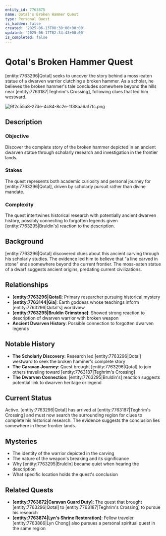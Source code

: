 ```yaml
---
entity_id: 7763875
name: Qotal's Broken Hammer Quest
type: Personal Quest
is_hidden: false
created: '2025-06-13T00:30:00+00:00'
updated: '2025-06-17T02:34:43+00:00'
is_completed: false
---
```


# Qotal's Broken Hammer Quest

[entity:7763296|Qotal] seeks to uncover the story behind a moss-eaten statue of a dwarven warrior clutching a broken hammer. As a scholar, he believes the broken hammer's tale concludes somewhere beyond the hills near [entity:7763187|Teghrim's Crossing], following clues that led him westward.

![9f2c55a8-27de-4c84-8c2e-1138aa6a17fc.png](https://d3a4xjr8r2ldhu.cloudfront.net/campaigns/322885/9f2c55a8-27de-4c84-8c2e-1138aa6a17fc.png)

## Description

### Objective

Discover the complete story of the broken hammer depicted in an ancient dwarven statue through scholarly research and investigation in the frontier lands.

### Stakes

The quest represents both academic curiosity and personal journey for [entity:7763296|Qotal], driven by scholarly pursuit rather than divine mandate.

### Complexity

The quest intertwines historical research with potentially ancient dwarven history, possibly connecting to forgotten legends given [entity:7763295|Bruldin's] reaction to the description.

## Background

[entity:7763296|Qotal] discovered clues about this ancient carving through his scholarly studies. The evidence led him to believe that "a line carved in stone" ends somewhere beyond the current frontier. The moss-eaten statue of a dwarf suggests ancient origins, predating current civilizations.

## Relationships

- **[entity:7763296|Qotal]**: Primary researcher pursuing historical mystery
- **[entity:7763144|Gia]**: Earth goddess whose teachings inform [entity:7763296|Qotal's] worldview
- **[entity:7763295|Bruldin Grimstone]**: Showed strong reaction to description of dwarven warrior with broken weapon
- **Ancient Dwarven History**: Possible connection to forgotten dwarven legends

## Notable History

- **The Scholarly Discovery**: Research led [entity:7763296|Qotal] westward to seek the broken hammer's complete story
- **The Caravan Journey**: Quest brought [entity:7763296|Qotal] to join others traveling toward [entity:7763187|Teghrim's Crossing]
- **The Dwarven Connection**: [entity:7763295|Bruldin's] reaction suggests potential link to dwarven heritage or legend

## Current Status

Active. [entity:7763296|Qotal] has arrived at [entity:7763187|Teghrim's Crossing] and must now search the surrounding region for clues to complete his historical research. The evidence suggests the conclusion lies somewhere in these frontier lands.

## Mysteries

- The identity of the warrior depicted in the carving
- The nature of the weapon's breaking and its significance
- Why [entity:7763295|Bruldin] became quiet when hearing the description
- What specific location holds the quest's conclusion

## Related Quests

- **[entity:7763872|Caravan Guard Duty]**: The quest that brought [entity:7763296|Qotal] to [entity:7763187|Teghrim's Crossing] to pursue his research
- **[entity:7763874|Lyn's Shrine Restoration]**: Fellow traveler [entity:7763866|Lyn Chong] also pursues a personal spiritual quest in the same region